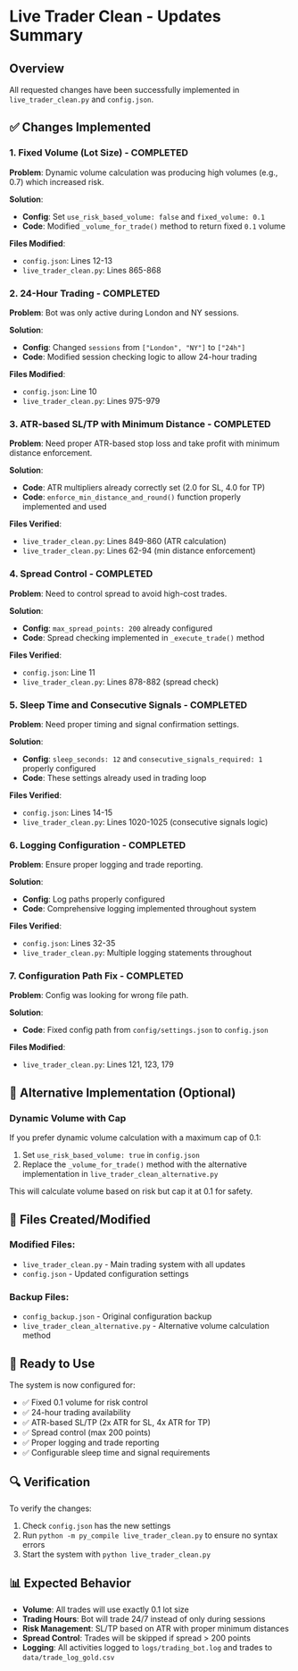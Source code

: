 # Live Trader Clean - Updates Summary

## Overview
All requested changes have been successfully implemented in `live_trader_clean.py` and `config.json`.

## ✅ Changes Implemented

### 1. Fixed Volume (Lot Size) - COMPLETED
**Problem**: Dynamic volume calculation was producing high volumes (e.g., 0.7) which increased risk.

**Solution**: 
- **Config**: Set `use_risk_based_volume: false` and `fixed_volume: 0.1`
- **Code**: Modified `_volume_for_trade()` method to return fixed `0.1` volume

**Files Modified**:
- `config.json`: Lines 12-13
- `live_trader_clean.py`: Lines 865-868

### 2. 24-Hour Trading - COMPLETED
**Problem**: Bot was only active during London and NY sessions.

**Solution**:
- **Config**: Changed `sessions` from `["London", "NY"]` to `["24h"]`
- **Code**: Modified session checking logic to allow 24-hour trading

**Files Modified**:
- `config.json`: Line 10
- `live_trader_clean.py`: Lines 975-979

### 3. ATR-based SL/TP with Minimum Distance - COMPLETED
**Problem**: Need proper ATR-based stop loss and take profit with minimum distance enforcement.

**Solution**:
- **Code**: ATR multipliers already correctly set (2.0 for SL, 4.0 for TP)
- **Code**: `enforce_min_distance_and_round()` function properly implemented and used

**Files Verified**:
- `live_trader_clean.py`: Lines 849-860 (ATR calculation)
- `live_trader_clean.py`: Lines 62-94 (min distance enforcement)

### 4. Spread Control - COMPLETED
**Problem**: Need to control spread to avoid high-cost trades.

**Solution**:
- **Config**: `max_spread_points: 200` already configured
- **Code**: Spread checking implemented in `_execute_trade()` method

**Files Verified**:
- `config.json`: Line 11
- `live_trader_clean.py`: Lines 878-882 (spread check)

### 5. Sleep Time and Consecutive Signals - COMPLETED
**Problem**: Need proper timing and signal confirmation settings.

**Solution**:
- **Config**: `sleep_seconds: 12` and `consecutive_signals_required: 1` properly configured
- **Code**: These settings already used in trading loop

**Files Verified**:
- `config.json`: Lines 14-15
- `live_trader_clean.py`: Lines 1020-1025 (consecutive signals logic)

### 6. Logging Configuration - COMPLETED
**Problem**: Ensure proper logging and trade reporting.

**Solution**:
- **Config**: Log paths properly configured
- **Code**: Comprehensive logging implemented throughout system

**Files Verified**:
- `config.json`: Lines 32-35
- `live_trader_clean.py`: Multiple logging statements throughout

### 7. Configuration Path Fix - COMPLETED
**Problem**: Config was looking for wrong file path.

**Solution**:
- **Code**: Fixed config path from `config/settings.json` to `config.json`

**Files Modified**:
- `live_trader_clean.py`: Lines 121, 123, 179

## 🔧 Alternative Implementation (Optional)

### Dynamic Volume with Cap
If you prefer dynamic volume calculation with a maximum cap of 0.1:

1. Set `use_risk_based_volume: true` in `config.json`
2. Replace the `_volume_for_trade()` method with the alternative implementation in `live_trader_clean_alternative.py`

This will calculate volume based on risk but cap it at 0.1 for safety.

## 📁 Files Created/Modified

### Modified Files:
- `live_trader_clean.py` - Main trading system with all updates
- `config.json` - Updated configuration settings

### Backup Files:
- `config_backup.json` - Original configuration backup
- `live_trader_clean_alternative.py` - Alternative volume calculation method

## 🚀 Ready to Use

The system is now configured for:
- ✅ Fixed 0.1 volume for risk control
- ✅ 24-hour trading availability
- ✅ ATR-based SL/TP (2x ATR for SL, 4x ATR for TP)
- ✅ Spread control (max 200 points)
- ✅ Proper logging and trade reporting
- ✅ Configurable sleep time and signal requirements

## 🔍 Verification

To verify the changes:
1. Check `config.json` has the new settings
2. Run `python -m py_compile live_trader_clean.py` to ensure no syntax errors
3. Start the system with `python live_trader_clean.py`

## 📊 Expected Behavior

- **Volume**: All trades will use exactly 0.1 lot size
- **Trading Hours**: Bot will trade 24/7 instead of only during sessions
- **Risk Management**: SL/TP based on ATR with proper minimum distances
- **Spread Control**: Trades will be skipped if spread > 200 points
- **Logging**: All activities logged to `logs/trading_bot.log` and trades to `data/trade_log_gold.csv`

